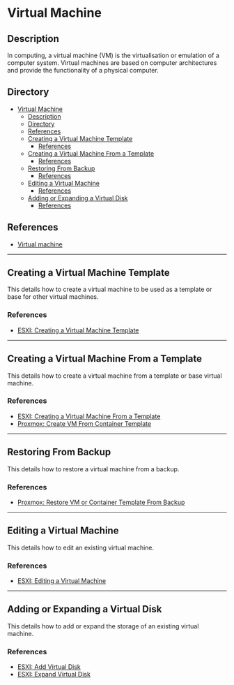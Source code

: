 # Virtual Machine

## Description

In computing, a virtual machine (VM) is the virtualisation or emulation of a computer system. Virtual machines are based on computer architectures and provide the functionality of a physical computer.

## Directory

- [Virtual Machine](#virtual-machine)
  - [Description](#description)
  - [Directory](#directory)
  - [References](#references)
  - [Creating a Virtual Machine Template](#creating-a-virtual-machine-template)
    - [References](#references-1)
  - [Creating a Virtual Machine From a Template](#creating-a-virtual-machine-from-a-template)
    - [References](#references-2)
  - [Restoring From Backup](#restoring-from-backup)
    - [References](#references-3)
  - [Editing a Virtual Machine](#editing-a-virtual-machine)
    - [References](#references-4)
  - [Adding or Expanding a Virtual Disk](#adding-or-expanding-a-virtual-disk)
    - [References](#references-5)

## References

- [Virtual machine](https://en.wikipedia.org/wiki/Virtual_machine)

---

## Creating a Virtual Machine Template

This details how to create a virtual machine to be used as a template or base for other virtual machines.

### References

- [ESXI: Creating a Virtual Machine Template](../topics/esxi.md#creating-a-virtual-machine-template)

---

## Creating a Virtual Machine From a Template

This details how to create a virtual machine from a template or base virtual machine.

### References

- [ESXI: Creating a Virtual Machine From a Template](../topics/esxi.md#creating-a-virtual-machine-from-a-template)
- [Proxmox: Create VM From Container Template](../topics/proxmox.md#create-vm-from-container-template)

---

## Restoring From Backup

This details how to restore a virtual machine from a backup.

### References

- [Proxmox: Restore VM or Container Template From Backup](../topics/proxmox.md#restore-vm-or-container-template-from-backup)

---

## Editing a Virtual Machine

This details how to edit an existing virtual machine.

### References

- [ESXI: Editing a Virtual Machine](../topics/esxi.md#editing-a-virtual-machine)

---

## Adding or Expanding a Virtual Disk

This details how to add or expand the storage of an existing virtual machine.

### References

- [ESXI: Add Virtual Disk](../topics/esxi.md#add-virtual-disk)
- [ESXI: Expand Virtual Disk](../topics/esxi.md#expand-virtual-disk)
